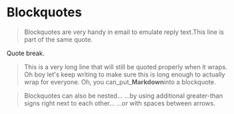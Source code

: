 # Blockquotes

> Blockquotes are very handy in email to emulate reply text.This line is part of the same quote.

Quote break.

> This is a very long line that will still be quoted properly when it wraps. Oh boy let&#39;s keep writing to make sure this is long enough to actually wrap for everyone. Oh, you can_put_**Markdown**into a blockquote.

> Blockquotes can also be nested...
> ...by using additional greater-than signs right next to each other...
> ...or with spaces between arrows.



